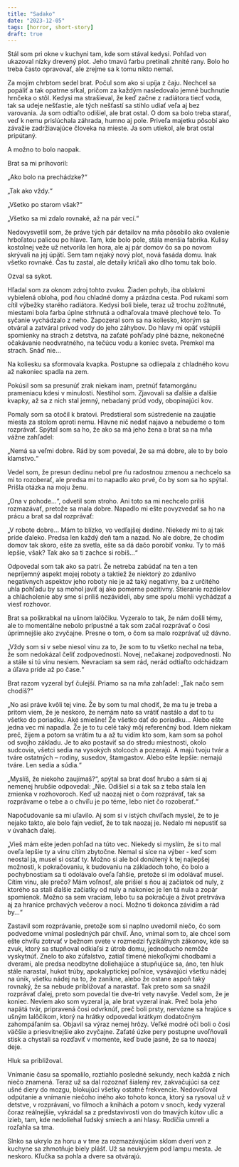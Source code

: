 ```yaml
---
title: "Sadako"
date: "2023-12-05"
tags: [horror, short-story]
draft: true
---
```


Stál som pri okne v kuchyni tam, kde som stával kedysi. Pohľad von ukazoval nízky drevený plot. Jeho tmavú farbu pretínali zhnité rany. Bolo ho treba často opravovať, ale zrejme sa k tomu nikto nemal.

Za mojím chrbtom sedel brat. Počul som ako si upíja z čaju. Nechcel sa popáliť a tak opatrne sŕkal, pričom za každým nasledovalo jemné buchnutie hrnčeka o stôl. Kedysi ma strašieval, že keď začne z radiátora tiecť voda, tak sa udeje nešťastie, ale tých nešťastí sa stihlo udiať veľa aj bez varovania. Ja som odtiaľto odišiel, ale brat ostal. O dom sa bolo treba starať, veď k nemu prislúchala záhrada, humno aj pole. Priveľa majetku pôsobí ako závažie zadržiavajúce človeka na mieste. Ja som utiekol, ale brat ostal pripútaný.

A možno to bolo naopak.

Brat sa mi prihovoril:

„Ako bolo na prechádzke?“

„Tak ako vždy.“

„Všetko po starom však?“

„Všetko sa mi zdalo rovnaké, až na pár vecí.“

Nedovysvetlil som, že práve tých pár detailov na mňa pôsobilo ako ovalenie hrboľatou palicou po hlave. Tam, kde bolo pole, stála menšia fabrika. Kulisy kostolnej veže už netvorila len hora, ale aj pár domov čo sa po novom skrývali na jej úpätí. Sem tam nejaký nový plot, nová fasáda domu. Inak všetko rovnaké. Čas tu zastal, ale detaily kričali ako dlho tomu tak bolo.

Ozval sa sykot.

Hľadal som za oknom zdroj tohto zvuku. Žiaden pohyb, iba oblakmi vybielená obloha, pod ňou chladné domy a prázdna cesta. Pod rukami som cítil výbežky starého radiátora. Kedysi boli biele, teraz už trochu zožltnuté, miestami bola farba úplne strhnutá a odhaľovala tmavé plechové telo. To syčanie vychádzalo z neho. Zapozeral som sa na koliesko, ktorým sa otváral a zatváral prívod vody do jeho záhybov. Do hlavy mi opäť vstúpili spomienky na strach z detstva, na zaťaté pohľady plné bázne, nekonečné očakávanie neodvratného, na tečúcu vodu a koniec sveta. Premkol ma strach. Snáď nie…

Na koliesku sa sformovala kvapka. Postupne sa odliepala z chladného kovu až nakoniec spadla na zem.

Pokúsil som sa presunúť zrak niekam inam, pretnúť fatamorgánu prameniacu kdesi v minulosti. Nestihol som. Zjavovali sa ďalšie a ďalšie kvapky, až sa z nich stal jemný, nebadaný prúd vody, obopínajúci kov.

Pomaly som sa otočil k bratovi. Predstieral som sústredenie na zaujatie miesta za stolom oproti nemu. Hlavne nič nedať najavo a nebudeme o tom rozprávať.
Spýtal som sa ho, že ako sa má jeho žena a brat sa na mňa vážne zahľadel:

„Nemá sa veľmi dobre. Rád by som povedal, že sa má dobre, ale to by bolo klamstvo.“

Vedel som, že presun dedinu nebol pre ňu radostnou zmenou a nechcelo sa mi to rozoberať, ale predsa mi to napadlo ako prvé, čo by som sa ho spýtal. Prišla otázka na moju ženu.

„Ona v pohode…“, odvetil som stroho. Ani toto sa mi nechcelo príliš rozmazávať, pretože sa mala dobre. Napadlo mi ešte povyzvedať sa ho na prácu a brat sa dal rozprávať:

„V robote dobre… Mám to blízko, vo vedľajšej dedine. Niekedy mi to aj tak príde ďaleko. Predsa len každý deň tam a nazad. No ale dobre, že chodím domov tak skoro, ešte za svetla, ešte sa dá dačo porobiť vonku. Ty to máš lepšie, však? Tak ako sa ti zachce si robíš…“

Odpovedal som tak ako sa patrí. Že netreba zabúdať na ten a ten nepríjemný aspekt mojej roboty a taktiež že niektorý zo zdanlivo negatívnych aspektov jeho roboty nie je až taký negatívny, ba z určitého uhla pohľadu by sa mohol javiť aj ako pomerne pozitívny. Stieranie rozdielov a chlácholenie aby sme si príliš nezávideli, aby sme spolu mohli vychádzať a viesť rozhovor.

Brat sa poškrabkal na ušnom lalôčiku. Vyzeralo to tak, že nám došli témy, ale to momentálne nebolo prípustné a tak som začal rozprávať o čosi úprimnejšie ako zvyčajne. Presne o tom, o čom sa malo rozprávať už dávno.

„Vždy som si v sebe niesol vinu za to, že som to tu všetko nechal na teba, že som nedokázal čeliť zodpovednosti. Novej, nečakanej zodpovednosti. No a stále si tú vinu nesiem. Nevraciam sa sem rád, nerád odtiaľto odchádzam a úľava príde až po čase.“

Brat razom vyzeral byť čulejší. Priamo sa na mňa zahľadel: „Tak načo sem chodíš?“

„No asi práve kvôli tej vine. Že by som tu mal chodiť, že ma tu je treba a pritom viem, že je neskoro, že nemám nato sa vrátiť nastálo a dať to tu všetko do poriadku. Aké smiešne! Že všetko dať do poriadku… Alebo ešte jedna vec mi napadla. Že je to tu celé taký môj referenčný bod. Idem niekam preč, žijem a potom sa vrátim tu a až tu vidím kto som, kam som sa pohol od svojho základu. Je to ako postaviť sa do stredu miestnosti, okolo sudcovia, všetci sedia na vysokých stolcoch a pozerajú. A majú tvoju tvár a tváre ostatných – rodiny, susedov, štamgastov. Alebo ešte lepšie: nemajú tváre. Len sedia a súdia.“

„Myslíš, že niekoho zaujímaš?“, spýtal sa brat dosť hrubo a sám si aj nemenej hrubšie odpovedal: „Nie. Odišiel si a tak sa z teba stala len zmienka v rozhovoroch. Keď už naozaj niet o čom rozprávať, tak sa rozprávame o tebe a o chvíľu je po téme, lebo niet čo rozoberať.“

Napočudovanie sa mi uľavilo. Aj som si v istých chvíľach myslel, že to je nejako takto, ale bolo fajn vedieť, že to tak naozaj je. Nedalo mi nepustiť sa v úvahách ďalej.

„Vieš mám ešte jeden pohľad na túto vec. Niekedy si myslím, že si to mal oveľa lepšie ty a vinu cítim zbytočne. Nemal si síce na výber - keď som neostal ja, musel si ostať ty. Možno si ale bol donútený k tej najlepšej možnosti, k pokračovaniu, k budovaniu na základoch toho, čo bolo a pochybnostiam sa ti odolávalo oveľa ľahšie, pretože si im odolávať musel. Cítim vinu, ale prečo? Mám voľnosť, ale prišiel s ňou aj začiatok od nuly, z ktorého sa stali ďalšie začiatky od nuly a nakoniec je len tá nula a zopár spomienok. Možno sa sem vraciam, lebo tu sa pokračuje a život pretrváva aj za hranice prchavých večerov a nocí. Možno ti dokonca závidím a rád by...“

Zastavil som rozprávanie, pretože som si naplno uvedomil niečo, čo som podvedome vnímal posledných pár chvíľ. Áno, vnímal som to, ale chcel som ešte chvíľu zotrvať v bežnom svete v rozmedzí fyzikálnych zákonov, kde sa zvuk, ktorý sa stupňoval odkiaľsi z útrob domu, jednoducho nemôže vyskytnúť. Znelo to ako zúfalstvo, zatiaľ tlmené niekoľkými chodbami a dverami, ale predsa neodbytne doliehajúce a stupňujúce sa, áno, ten hluk stále narastal, hukot trúby, apokalyptickej poľnice, vysávajúci všetku nádej na únik, všetku nádej na to, že zanikne, alebo že ostane aspoň taký rovnaký, že sa nebude približovať a narastať. Tak preto som sa snažil rozprávať ďalej, preto som povedal tie dve-tri vety navyše. Vedel som, že je koniec. Neviem ako som vyzeral ja, ale brat vyzeral inak. Preč bola jeho napätá tvár, pripravená čosi odvrknúť, preč boli prsty, nervózne sa hrajúce s ušným lalôčikom, ktorý na hrátky odpovedal krátkym dodatočným zahompáľaním sa. Objavil sa výraz nemej hrôzy. Veľké modré oči boli o čosi väčšie a priesvitnejšie ako zvyčajne. Zaťaté úzke pery postupne uvoľňovali stisk a chystali sa rozďaviť v momente, keď bude jasné, že sa to naozaj deje.

Hluk sa približoval.

Vnímanie času sa spomalilo, roztiahlo posledné sekundy, nech každá z nich niečo znamená. Teraz už sa dal rozoznať šialený rev, zakvačujúci sa cez ušné diery do mozgu, blokujúci všetky ostatné frekvencie. Nedovoľoval odpútanie a vnímanie niečoho iného ako tohoto konca, ktorý sa rysoval už v detstve, v rozprávaní, vo filmoch a knihách a potom v snoch, kedy vyzeral čoraz reálnejšie, vykrádal sa z predstavivosti von do tmavých kútov ulíc a izieb, tam, kde nedoliehal ľudský smiech a ani hlasy. Rodičia umreli a rozľahla sa tma.

Slnko sa ukrylo za horu a v tme za rozmazávajúcim sklom dverí von z kuchyne sa zhmotňuje biely plášť. Už sa neukryjem pod lampu mesta. Je neskoro. Kľučka sa pohla a dvere sa otvárajú.
